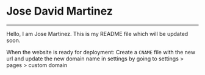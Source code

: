 # Jose David Martinez
---
Hello, I am Jose Martinez. This is my README file which will be updated soon. 

When the website is ready for deployment:
Create a `CNAME` file with the new url and
update the new domain name in settings by going to
settings > pages > custom domain


